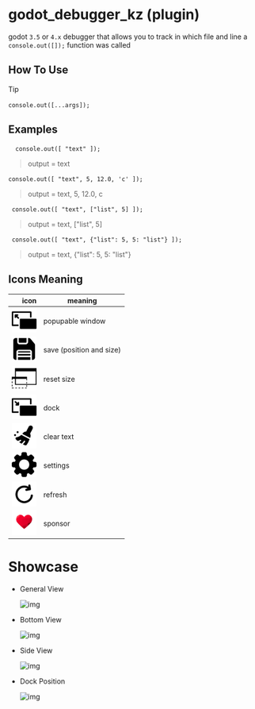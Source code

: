 # godot_debugger_kz (plugin)
godot `3.5` or `4.x` debugger that allows you to track in which file and line a `console.out([]);` function was called  

## How To Use
> [!TIP]
> `console.out([...args]);`

## Examples
```gdscript
  console.out([ "text" ]);
```
> output = text
```gdscript
console.out([ "text", 5, 12.0, 'c' ]);
```
> output = text, 5, 12.0, c 
```gdscript
 console.out([ "text", ["list", 5] ]);
```
> output = text, ["list", 5] 
```gdscript
 console.out([ "text", {"list": 5, 5: "list"} ]);
```
> output = text, {"list": 5, 5: "list"}


## Icons Meaning
| icon | meaning |
|-----:|-----------|
|<picture> <img alt="resize image" src="./addons/kz_debugger/assets/resize.png" width="50" > </picture>|  popupable window|
|<picture> <img alt="resize image" src="./addons/kz_debugger/assets/save.png" width="50" > </picture>| save (position and size)|
|<picture> <img alt="resize image" src="./addons/kz_debugger/assets/window.png" width="50" > </picture>|reset size|
|<picture> <img alt="resize image" src="./addons/kz_debugger/assets/smaller.png" width="50" > </picture>| dock|
|<picture> <img alt="resize image" src="./addons/kz_debugger/assets/clean.png" width="50" > </picture>|  clear text|
|<picture> <img alt="resize image" src="./addons/kz_debugger/assets/settings.png" width="50" > </picture>| settings|
|<picture> <img alt="resize image" src="./addons/kz_debugger/assets/refresh.png" width="50" > </picture>|  refresh|
|<picture> <img alt="resize image" src="./addons/kz_debugger/assets/heart_1_size-removebg-preview.png" width="50" > </picture>|  sponsor|

# Showcase

- General View
  
  ![img](https://iili.io/2e6HjhN.png)

- Bottom View
  
  ![img](https://iili.io/2e6HeEX.png)
  
- Side View
  
  ![img](https://iili.io/2e6Hk4n.png)
  
- Dock Position
  
  ![img](https://iili.io/2e6HwQI.png)

